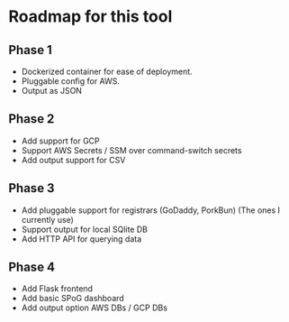 # Roadmap for this tool

## Phase 1
* Dockerized container for ease of deployment.
* Pluggable config for AWS.
* Output as JSON

## Phase 2
* Add support for GCP
* Support AWS Secrets / SSM over command-switch secrets
* Add output support for CSV

## Phase 3
* Add pluggable support for registrars (GoDaddy, PorkBun) (The ones I currently use)
* Support output for local SQlite DB
* Add HTTP API for querying data

## Phase 4
* Add Flask frontend
* Add basic SPoG dashboard
* Add output option AWS DBs / GCP DBs
